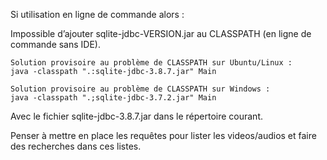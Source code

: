 Si utilisation en ligne de commande alors :

Impossible d’ajouter sqlite-jdbc-VERSION.jar au CLASSPATH (en ligne de commande sans IDE).
	
	Solution provisoire au problème de CLASSPATH sur Ubuntu/Linux :
	java -classpath ".:sqlite-jdbc-3.8.7.jar" Main 

	Solution provisoire au problème de CLASSPATH sur Windows :
	java -classpath ".;sqlite-jdbc-3.7.2.jar" Main

Avec le fichier sqlite-jdbc-3.8.7.jar dans le répertoire courant.

Penser à mettre en place les requêtes pour lister les videos/audios et faire des recherches dans ces listes.
